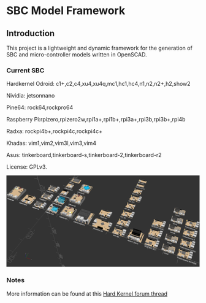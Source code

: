 # SBC Model Framework


## Introduction

This project is a lightweight and dynamic framework for the generation of SBC and micro-controller models written in OpenSCAD.

### Current SBC
Hardkernel Odroid: c1+,c2,c4,xu4,xu4q,mc1,hc1,hc4,n1,n2,n2+,h2,show2

Nividia: jetsonnano

Pine64: rock64,rockpro64

Raspberry Pi:rpizero,rpizero2w,rpi1a+,rpi1b+,rpi3a+,rpi3b,rpi3b+,rpi4b

Radxa: rockpi4b+,rockpi4c,rockpi4c+

Khadas: vim1,vim2,vim3l,vim3,vim4

Asus: tinkerboard,tinkerboard-s,tinkerboard-2,tinkerboard-r2


License: GPLv3.

![Image](sbc.png)

### Notes

  More information can be found at this [Hard Kernel forum thread](https://forum.odroid.com/viewtopic.php?f=53&t=33823)

